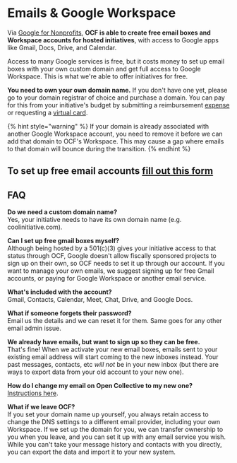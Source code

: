 # Emails & Google Workspace

Via [Google for Nonprofits](https://www.google.com/nonprofits/), **OCF is able to create free email boxes and Workspace accounts for hosted initiatives**, with access to Google apps like Gmail, Docs, Drive, and Calendar.

Access to many Google services is free, but it costs money to set up email boxes with your own custom domain and get full access to Google Workspace. This is what we're able to offer initiatives for free.

 **You need to own your own domain name.** If you don't have one yet, please go to your domain registrar of choice and purchase a domain. You can pay for this from your initiative's budget by submitting a reimbursement [expense](https://docs.opencollective.com/help/expenses-and-getting-paid/submitting-expenses) or requesting a [virtual card](../../how-it-works/processes-and-limitations/virtual-cards-policy.md).

{% hint style="warning" %}
If your domain is already associated with another Google Workspace account, you need to remove it before we can add that domain to OCF's Workspace. This may cause a gap where emails to that domain will bounce during the transition.
{% endhint %}

## **To set up free email accounts** [**fill out this form**](https://docs.google.com/forms/d/e/1FAIpQLSfV49KOo9xUAollJU94T52nkTUdoJ1JnFD7Di_zmUolTBn06Q/viewform?usp=sf_link)

## FAQ

**Do we need a custom domain name?**  
Yes, your initiative needs to have its own domain name \(e.g. coolinitiative.com\).

**Can I set up free gmail boxes myself?**  
Although being hosted by a 501\(c\)\(3\) gives your initiative access to that status through OCF, Google doesn't allow fiscally sponsored projects to sign up on their own, so OCF needs to set it up through our account. If you want to manage your own emails, we suggest signing up for free Gmail accounts, or paying for Google Workspace or another email service.

**What's included with the account?**  
Gmail, Contacts, Calendar, Meet, Chat, Drive, and Google Docs. 

**What if someone forgets their password?**  
Email us the details and we can reset it for them. Same goes for any other email admin issue.

**We already have emails, but want to sign up so they can be free.**  
That's fine! When we activate your new email boxes, emails sent to your existing email address will start coming to the new inboxes instead. Your past messages, contacts, etc _will not_ be in your new inbox \(but there are ways to export data from your old account to your new one\).

**How do I change my email on Open Collective to my new one?**  
[Instructions here](https://docs.opencollective.com/help/product/user-profile#changing-your-email-address).

**What if we leave OCF?**  
If you set your domain name up yourself, you always retain access to change the DNS settings to a different email provider, including your own Workspace. If we set up the domain for you, we can transfer ownership to you when you leave, and you can set it up with any email service you wish. While you can't take your message history and contacts with you directly, you can export the data and import it to your new system.

